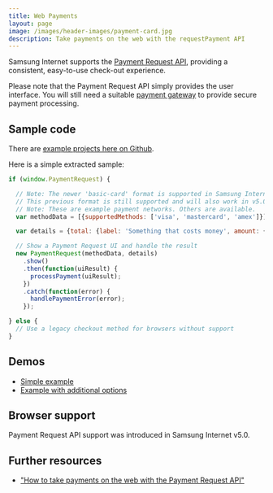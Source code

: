 ```yaml
---
title: Web Payments
layout: page
image: /images/header-images/payment-card.jpg
description: Take payments on the web with the requestPayment API
---
```

Samsung Internet supports the [Payment Request API](https://www.w3.org/TR/payment-request/), providing
a consistent, easy-to-use check-out experience.

Please note that the Payment Request API simply provides the user interface.
You will still need a suitable [payment gateway](https://en.wikipedia.org/wiki/Payment_gateway)
to provide secure payment processing.

## Sample code

There are [example projects here on Github](https://github.com/SamsungInternet/examples).

Here is a simple extracted sample:

```javascript
if (window.PaymentRequest) {

  // Note: The newer 'basic-card' format is supported in Samsung Internet Beta v5.4.
  // This previous format is still supported and will also work in v5.0.
  // Note: These are example payment networks. Others are available. 
  var methodData = [{supportedMethods: ['visa', 'mastercard', 'amex']}];

  var details = {total: {label: 'Something that costs money', amount: {currency: 'GBP', value: '9.99'}}};

  // Show a Payment Request UI and handle the result
  new PaymentRequest(methodData, details)
    .show()
    .then(function(uiResult) {
      processPayment(uiResult);
    })
    .catch(function(error) {
      handlePaymentError(error);
    });

} else {
  // Use a legacy checkout method for browsers without support
}
```

## Demos

* [Simple example](https://samsunginter.net/examples/payment-request-demo-simple/)
* [Example with additional options](https://samsunginter.net/examples/payment-request-demo-options/)

## Browser support

Payment Request API support was introduced in Samsung Internet v5.0.

## Further resources

* ["How to take payments on the web with the Payment Request API"](https://medium.com/samsung-internet-dev/how-to-take-payments-on-the-web-with-the-payment-request-api-a523f6fc7c1f)
